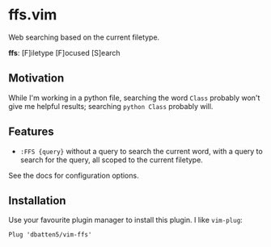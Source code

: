 # ffs.vim

Web searching based on the current filetype.

**ffs**: [F]iletype [F]ocused [S]earch

## Motivation

While I'm working in a python file, searching the word `Class` probably won't
give me helpful results; searching `python Class` probably will.

## Features

- `:FFS {query}` without a query to search the current word, with a query
to search for the query, all scoped to the current filetype.

See the docs for configuration options.

## Installation

Use your favourite plugin manager to install this plugin. I like `vim-plug`:

```
Plug 'dbatten5/vim-ffs'
```
